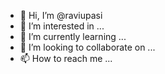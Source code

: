 - 👋 Hi, I’m @raviupasi
- 👀 I’m interested in ...
- 🌱 I’m currently learning ...
- 💞️ I’m looking to collaborate on ...
- 📫 How to reach me ...

<!---
raviupasi/raviupasi is a ✨ special ✨ repository because its `README.md` (this file) appears on your GitHub profile.
You can click the Preview link to take a look at your changes.
--->
